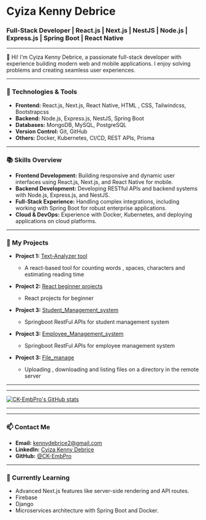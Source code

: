 # Cyiza Kenny Debrice

### Full-Stack Developer | React.js | Next.js | NestJS | Node.js | Express.js | Spring Boot | React Native

---

👋 Hi! I'm Cyiza Kenny Debrice, a passionate full-stack developer with experience building modern web and mobile applications. I enjoy solving problems and creating seamless user experiences.

---

### 🔧 Technologies & Tools

- **Frontend:** React.js, Next.js, React Native, HTML , CSS, Tailwindcss, Bootstrapcss
- **Backend:** Node.js, Express.js, NestJS, Spring Boot
- **Databases:** MongoDB, MySQL, PostgreSQL
- **Version Control:** Git, GitHub
- **Others:** Docker, Kubernetes, CI/CD, REST APIs, Prisma

---

### 📚 Skills Overview

- **Frontend Development:** Building responsive and dynamic user interfaces using React.js, Next.js, and React Native for mobile.
- **Backend Development:** Developing RESTful APIs and backend systems with Node.js, Express.js, and NestJS. 
- **Full-Stack Experience:** Handling complex integrations, including working with Spring Boot for robust enterprise applications.
- **Cloud & DevOps:** Experience with Docker, Kubernetes, and deploying applications on cloud platforms.

---

### 🚀 My Projects

- **Project 1:** [Text-Analyzer tool](https://github.com/CK-EmbPro/text-analyzer-tool.git)
  - A react-based tool for counting words , spaces, characters and estimating reading time
  
- **Project 2:** [React beginner projects  ](https://github.com/CK-EmbPro/ReactChallenges.git)
  - React projects for beginner
  
- **Project 3:** [Student_Management_system](https://github.com/CK-EmbPro/StudentMS-SB.git)
  - Springboot RestFul APIs for student management system
    
- **Project 3:** [Employee_Management_system ](https://github.com/CK-EmbPro/EmployeeMS-SB-RESTApis.git)
  - Springboot RestFul APIs for employee management system

- **Project 3:** [File_manage](https://github.com/CK-EmbPro/file_manage.git)
  - Uploading , downloading and listing files on a directory in the remote server
---

---

[![CK-EmbPro's GitHub stats](https://github-readme-stats.vercel.app/api?username=CK-EmbPro)](https://github.com/anuraghazra/github-readme-stats)

---

---

### 📫 Contact Me

- **Email:** kennydebrice2@gmail.com
- **LinkedIn:** [Cyiza Kenny Debrice](https://linkedin.com/in/cyizakennydebrice)
- **GitHub:** [@CK-EmbPro](https://github.com/CK-EmbPro)

---

### 🌱 Currently Learning

- Advanced Next.js features like server-side rendering and API routes.
- Firebase
- Django
- Microservices architecture with Spring Boot and Docker.

